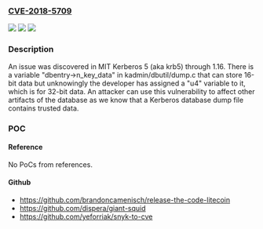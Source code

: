 ### [CVE-2018-5709](https://cve.mitre.org/cgi-bin/cvename.cgi?name=CVE-2018-5709)
![](https://img.shields.io/static/v1?label=Product&message=n%2Fa&color=blue)
![](https://img.shields.io/static/v1?label=Version&message=n%2Fa&color=blue)
![](https://img.shields.io/static/v1?label=Vulnerability&message=n%2Fa&color=brighgreen)

### Description

An issue was discovered in MIT Kerberos 5 (aka krb5) through 1.16. There is a variable "dbentry->n_key_data" in kadmin/dbutil/dump.c that can store 16-bit data but unknowingly the developer has assigned a "u4" variable to it, which is for 32-bit data. An attacker can use this vulnerability to affect other artifacts of the database as we know that a Kerberos database dump file contains trusted data.

### POC

#### Reference
No PoCs from references.

#### Github
- https://github.com/brandoncamenisch/release-the-code-litecoin
- https://github.com/dispera/giant-squid
- https://github.com/yeforriak/snyk-to-cve

